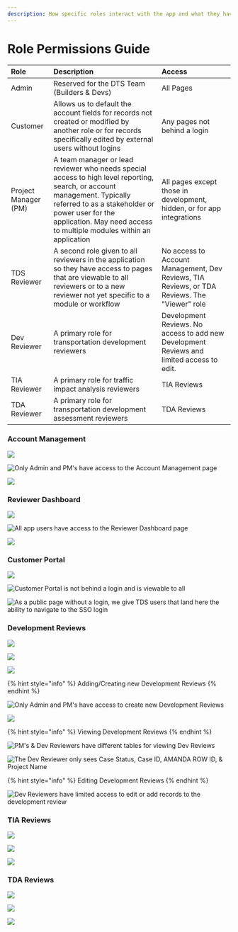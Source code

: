```yaml
---
description: How specific roles interact with the app and what they have access to
---
```


# Role Permissions Guide

| Role | Description | Access |
| :--- | :--- | :--- |
| Admin | Reserved for the DTS Team \(Builders & Devs\) | All Pages |
| Customer | Allows us to default the account fields for records not created or modified by another role or for records specifically edited by external users without logins | Any pages not behind a login |
| Project Manager \(PM\) | A team manager or lead reviewer who needs special access to high level reporting, search, or account management. Typically referred to as a stakeholder or power user for the application. May need access to multiple modules within an application | All pages except those in development, hidden, or for app integrations |
| TDS Reviewer | A second role given to all reviewers in the application so they have access to pages that are viewable to all reviewers or to a new reviewer not yet specific to a module or workflow | No access to Account Management, Dev Reviews, TIA Reviews, or TDA Reviews. The "Viewer" role |
| Dev Reviewer | A primary role for transportation development reviewers | Development Reviews. No access to add new Development Reviews and limited access to edit. |
| TIA Reviewer | A primary role for traffic impact analysis reviewers | TIA Reviews |
| TDA Reviewer | A primary role for transportation development assessment reviewers | TDA Reviews |

### Account Management

![](../.gitbook/assets/image%20%28248%29.png)

![Only Admin and PM&apos;s have access to the Account Management page](../.gitbook/assets/image%20%28272%29.png)

![](../.gitbook/assets/image%20%28218%29.png)

### Reviewer Dashboard

![](../.gitbook/assets/image%20%28230%29.png)

![All app users have access to the Reviewer Dashboard page](../.gitbook/assets/image%20%28221%29.png)

![](../.gitbook/assets/image%20%28206%29.png)

### Customer Portal

![](../.gitbook/assets/image%20%28225%29.png)

![Customer Portal is not behind a login and is viewable to all](../.gitbook/assets/image%20%28234%29.png)

![As a public page without a login, we give TDS users that land here the ability to navigate to the SSO login](../.gitbook/assets/image%20%28244%29.png)

### Development Reviews

![](../.gitbook/assets/image%20%28259%29.png)

![](../.gitbook/assets/image%20%28237%29.png)

![](../.gitbook/assets/image%20%28263%29.png)

{% hint style="info" %}
Adding/Creating new Development Reviews
{% endhint %}

![Only Admin and PM&apos;s have access to create new Development Reviews](../.gitbook/assets/image%20%28258%29.png)

![](../.gitbook/assets/image%20%28260%29.png)

{% hint style="info" %}
Viewing Development Reviews
{% endhint %}

![PM&apos;s &amp; Dev Reviewers have different tables for viewing Dev Reviews](../.gitbook/assets/image%20%28219%29.png)

![The Dev Reviewer only sees Case Status, Case ID, AMANDA ROW ID, &amp; Project Name](../.gitbook/assets/image%20%28276%29.png)

{% hint style="info" %}
Editing Development Reviews
{% endhint %}

![Dev Reviewers have limited access to edit or add records to the development review](../.gitbook/assets/image%20%28215%29.png)

### TIA Reviews

![](../.gitbook/assets/image%20%28245%29.png)

![](../.gitbook/assets/image%20%28243%29.png)

![](../.gitbook/assets/image%20%28227%29.png)

### TDA Reviews

![](../.gitbook/assets/image%20%28224%29.png)

![](../.gitbook/assets/image%20%28233%29.png)

![](../.gitbook/assets/image%20%28271%29.png)

